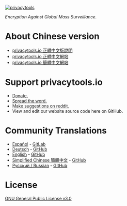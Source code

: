 [![privacytools](https://privacytoolsio.github.io/privacytools.io/img/layout/logo.png)](https://www.privacytools.io/)

_Encryption Against Global Mass Surveillance._

# About Chinese version

- [privacytools.io 正體中文版說明 ](https://blog.jxtsai.info/2016/12/27/privacytools-chinese/) 
- [privacytools.io 正體中文網站](https://privacytools.twngo.xyz/)
- [privacytools.io 簡體中文網站](https://cybermagicsec.github.io/privacytools-zh/)


# Support privacytools.io

- [Donate.](https://www.privacytools.io/donate.html)
- [Spread the word.](https://www.privacytools.io/#participate)
- [Make suggestions on reddit.](https://www.reddit.com/r/privacytoolsIO/)
- View and edit our website source code here on GitHub.

# Community Translations
- [Español](https://victorhck.gitlab.io/privacytools-es/) - [GitLab](https://gitlab.com/victorhck/privacytools-es)
- [Deutsch](https://privacytools.it-sec.rocks/) - [GitHub](https://github.com/Anon215/privacytools.it-sec.rocks)
- [English](https://privacytools.io) -  [GitHub](https://github.com/privacytoolsIO/privacytools.io)
- [Simplified Chinese 簡體中文](https://cybermagicsec.github.io/privacytools-zh/) - [GitHub](https://github.com/cybermagicsec/privacytools-zh)
- [Русский / Russian](https://privacytools.ru) - [GitHub](https://github.com/c0rdis/privacytools.ru)

# License
[GNU General Public License v3.0](https://github.com/privacytoolsIO/privacytools.io/blob/master/LICENSE.txt)
